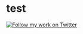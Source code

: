 # test

<a target="_blank" href="https://twitter.com/intent/follow?screen_name=ELLIOTTCABLE">
   <img alt='Follow my work on Twitter' src="https://img.shields.io/twitter/follow/ELLIOTTCABLE.svg?style=flat-square&label=%40ELLIOTTCABLE&color=blue">
</a>
